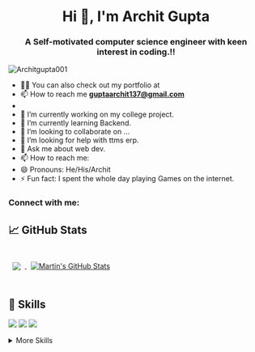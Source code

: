 <h1 align="center">Hi 👋, I'm Archit Gupta</h1>
<h3 align="center">A Self-motivated computer science engineer with keen interest in coding.!!</h3>

<p align="left"> <img src="https://komarev.com/ghpvc/?username=Architgupta001&label=Profile%20views&color=129e00&style=plastic" alt="Architgupta001" /> </p>


- 👨‍💻 You can also check out my portfolio at []()
- 📫 How to reach me **guptaarchit137@gmail.com**
- 
- 🔭 I’m currently working on my college project.
- 🌱 I’m currently learning Backend.
- 👯 I’m looking to collaborate on ...
- 🤔 I’m looking for help with ttms erp.
- 💬 Ask me about web dev.
- 📫 How to reach me: 
- 😄 Pronouns: He/His/Archit
- ⚡ Fun fact: I spent the whole day playing Games on the internet.

### Connect with me:

## &#x1f4c8; GitHub Stats

<br />

<a href="https://github.com/Architgupta001">
  <img align="center" style="margin:0.5rem" src="https://github-readme-stats.vercel.app/api/top-langs/?username=Architgupta001&hide=html,css&title_color=ffffff&text_color=c9cacc&icon_color=4AB197&bg_color=1A2B34" />
</a>

<a href="https://github.com/Architgupta001">
  <img align="center" style="margin:0.5rem" src="https://github-readme-stats.vercel.app/api?username=Architgupta001&show_icons=true&line_height=27&count_private=true&title_color=ffffff&text_color=c9cacc&icon_color=4AB097&bg_color=1A2B34" alt="Martin's GitHub Stats" />
</a>

<br>
<br>

## 💼 Skills
![](https://img.shields.io/badge/Code-JavaScript-informational?style=flat&logo=JavaScript&logoColor=white&color=4AB197)
![](https://img.shields.io/badge/Code-Java-informational?style=flat&logo=Java&logoColor=white&color=4AB197)
![](https://img.shields.io/badge/Code-MySQL-informational?style=flat&logo=MySQL&logoColor=white&color=4AB197)

<details>
<summary>More Skills</summary>
<br>

![](https://img.shields.io/badge/Style-CSS-informational?style=flat&logo=css3&logoColor=white&color=4AB197)

<br>


![](https://img.shields.io/badge/Test-Jest-informational?style=flat&logo=jest&logoColor=white&color=4AB197)

<br>

![](https://img.shields.io/badge/Tools-Docker-informational?style=flat&logo=docker&logoColor=white&color=4AB197)
![](https://img.shields.io/badge/Tools-NGINX-informational?style=flat&logo=nginx&logoColor=white&color=4AB197)
![](https://img.shields.io/badge/Tools-Netlify-informational?style=flat&logo=netlify&logoColor=white&color=4AB197)
![](https://img.shields.io/badge/Tools-Jenkins-informational?style=flat&logo=jenkins&logoColor=white&color=4AB197)
![](https://img.shields.io/badge/Tools-NPM-informational?style=flat&logo=npm&logoColor=white&color=4AB197)
![](https://img.shields.io/badge/Tools-Photoshop-informational?style=flat&logo=Adobe-Photoshop&logoColor=white&color=4AB197)
![](https://img.shields.io/badge/Tools-Illustrator-informational?style=flat&logo=Adobe-Illustrator&logoColor=white&color=4AB197)
![](https://img.shields.io/badge/Tools-AdobeXD-informational?style=flat&logo=Adobe-XD&logoColor=white&color=4AB197)
![](https://img.shields.io/badge/Tools-GitHub-informational?style=flat&logo=GitHub&logoColor=white&color=4AB197)
![](https://img.shields.io/badge/Tools-GitLab-informational?style=flat&logo=GitLab&logoColor=white&color=4AB197)
![](https://img.shields.io/badge/Tools-Bitbucket-informational?style=flat&logo=Bitbucket&logoColor=white&color=4AB197)
![](https://img.shields.io/badge/Tools-Jira-informational?style=flat&logo=Jira-Software&logoColor=white&color=4AB197)
![](https://img.shields.io/badge/Tools-Clubhouse-informational?style=flat&logo=Clubhouse&logoColor=white&color=4AB197)

</details>
